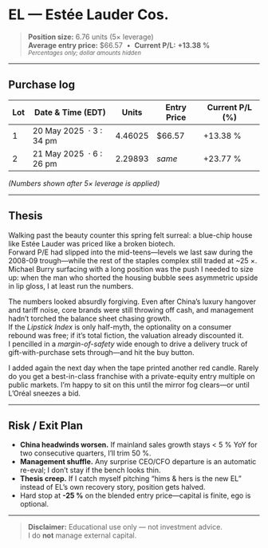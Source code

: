 # EL — Estée Lauder Cos.

> **Position size:** 6.76 units (5× leverage)<br>
> **Average entry price:** $66.57 &nbsp;•&nbsp; **Current P/L:** **+13.38 %**  
> <small>*Percentages only; dollar amounts hidden*</small>

---

## Purchase log  

| Lot | Date & Time (EDT) | Units | Entry Price | Current P/L (%) |
|-----|------------------|-------|-------------|-----------------|
| 1   | 20 May 2025 &nbsp;· 3 : 34 pm | 4.46025 | $66.57 | +13.38 % |
| 2   | 21 May 2025 &nbsp;· 6 : 26 pm | 2.29893 | *same* | +23.77 % |

*(Numbers shown after 5× leverage is applied)*  

---
## Thesis  

Walking past the beauty counter this spring felt surreal: a blue-chip house like Estée Lauder was priced like a broken biotech.  
Forward P/E had slipped into the mid-teens—levels we last saw during the 2008-09 trough—while the rest of the staples complex still traded at ~25 ×.  
Michael Burry surfacing with a long position was the push I needed to size up: when the man who shorted the housing bubble sees asymmetric upside in lip gloss, I at least run the numbers.

The numbers looked absurdly forgiving.  Even after China’s luxury hangover and tariff noise, core brands were still throwing off cash, and management hadn’t torched the balance sheet chasing growth.  
If the *Lipstick Index* is only half-myth, the optionality on a consumer rebound was free; if it’s total fiction, the valuation already discounted it.  
I pencilled in a *margin-of-safety* wide enough to drive a delivery truck of gift-with-purchase sets through—and hit the buy button.

I added again the next day when the tape printed another red candle.  Rarely do you get a best-in-class franchise with a private-equity entry multiple on public markets.  I’m happy to sit on this until the mirror fog clears—or until L’Oréal sneezes a bid.

---

## Risk / Exit Plan  

* **China headwinds worsen.**  If mainland sales growth stays < 5 % YoY for two consecutive quarters, I’ll trim 50 %.  
* **Management shuffle.**  Any surprise CEO/CFO departure is an automatic re-eval; I don’t stay if the bench looks thin.  
* **Thesis creep.**  If I catch myself pitching “hims & hers is the new EL” instead of EL’s own recovery story, position gets halved.  
* Hard stop at **-25 %** on the blended entry price—capital is finite, ego is optional.

---

> **Disclaimer:** Educational use only — not investment advice.  
> I do **not** manage external capital.
